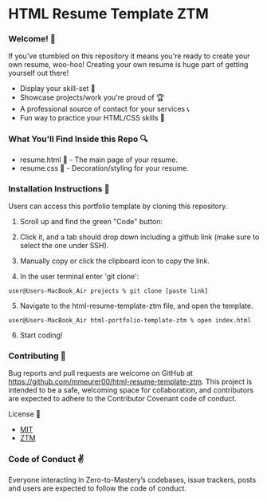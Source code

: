 # HTML Resume Template ZTM

### Welcome! 👋

If you've stumbled on this repository it means you're ready to create your own resume, woo-hoo! Creating your own resume is huge part of getting yourself out there!

- Display your skill-set 🤔
- Showcase projects/work you're proud of 🏆
- A professional source of contact for your services 📞
- Fun way to practice your HTML/CSS skills 🤩

### What You'll Find Inside this Repo 🔍

- resume.html 📄 - The main page of your resume.
- resume.css 📄 - Decoration/styling for your resume.

### Installation Instructions 📲

Users can access this portfolio template by cloning this repository.

1. Scroll up and find the green "Code" button:

2. Click it, and a tab should drop down including a github link (make sure to select the one under SSH).

3. Manually copy or click the clipboard icon to copy the link.

4. In the user terminal enter 'git clone':

```
user@Users-MacBook_Air projects % git clone [paste link]
```

5. Navigate to the html-resume-template-ztm file, and open the template.

```
user@Users-MacBook_Air html-portfolio-template-ztm % open index.html
```

6. Start coding!

### Contributing 🥰

Bug reports and pull requests are welcome on GitHub at https://github.com/mmeurer00/html-resume-template-ztm. This project is intended to be a safe, welcoming space for collaboration, and contributors are expected to adhere to the Contributor Covenant code of conduct.

License 🔗

- [MIT](/LICENSE)
- [ZTM]()

### Code of Conduct ✌

Everyone interacting in Zero-to-Mastery’s codebases, issue trackers, posts and users are expected to follow the code of conduct.
